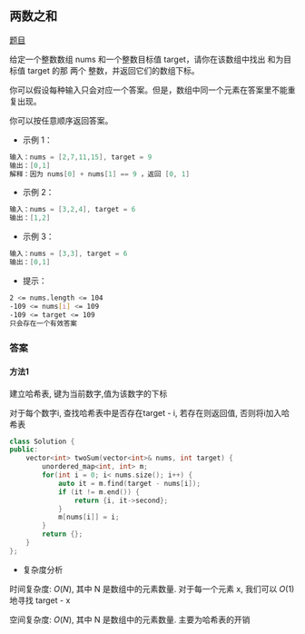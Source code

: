 <!--
 * @Description: 
 * @Version: 1.0
 * @Author: daLao
 * @Email: dalao@xxx.com
 * @Date: 2023-01-14 23:16:44
 * @LastEditors: daLao
 * @LastEditTime: 2023-01-14 23:23:18
-->

## 两数之和

[题目](https://leetcode.cn/problems/two-sum/?envType=study-plan&id=shu-ju-jie-gou-ru-men&plan=data-structures&plan_progress=c3ggb9j)

给定一个整数数组 nums 和一个整数目标值 target，请你在该数组中找出 和为目标值 target  的那 两个 整数，并返回它们的数组下标。

你可以假设每种输入只会对应一个答案。但是，数组中同一个元素在答案里不能重复出现。

你可以按任意顺序返回答案。


- 示例 1：

```s
输入：nums = [2,7,11,15], target = 9
输出：[0,1]
解释：因为 nums[0] + nums[1] == 9 ，返回 [0, 1]
```


- 示例 2：

```s
输入：nums = [3,2,4], target = 6
输出：[1,2]
```

- 示例 3：

```s
输入：nums = [3,3], target = 6
输出：[0,1]
```

- 提示：

```sh
2 <= nums.length <= 104
-109 <= nums[i] <= 109
-109 <= target <= 109
只会存在一个有效答案
```


### 答案


#### 方法1

建立哈希表, 键为当前数字,值为该数字的下标

对于每个数字i, 查找哈希表中是否存在target - i, 若存在则返回值, 否则将i加入哈希表


```c++
class Solution {
public:
    vector<int> twoSum(vector<int>& nums, int target) {
        unordered_map<int, int> m;
        for(int i = 0; i< nums.size(); i++) {
            auto it = m.find(target - nums[i]);
            if (it != m.end()) {
                return {i, it->second};
            }
            m[nums[i]] = i;
        }
        return {};    
    }
};
```

- 复杂度分析

时间复杂度: $O(N)$, 其中 N 是数组中的元素数量. 对于每一个元素 x, 我们可以 $O(1)$ 地寻找 target - x

空间复杂度: $O(N)$, 其中 N 是数组中的元素数量. 主要为哈希表的开销